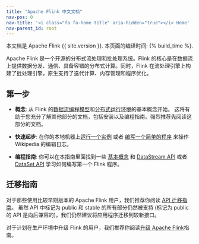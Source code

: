 ```yaml
---
title: "Apache Flink 中文文档"
nav-pos: 0
nav-title: '<i class="fa fa-home title" aria-hidden="true"></i> Home'
nav-parent_id: root
---
```

<!--
Licensed to the Apache Software Foundation (ASF) under one
or more contributor license agreements.  See the NOTICE file
distributed with this work for additional information
regarding copyright ownership.  The ASF licenses this file
to you under the Apache License, Version 2.0 (the
"License"); you may not use this file except in compliance
with the License.  You may obtain a copy of the License at

  http://www.apache.org/licenses/LICENSE-2.0

Unless required by applicable law or agreed to in writing,
software distributed under the License is distributed on an
"AS IS" BASIS, WITHOUT WARRANTIES OR CONDITIONS OF ANY
KIND, either express or implied.  See the License for the
specific language governing permissions and limitations
under the License.
-->



本文档是 Apache Flink {{ site.version }}. 本页面的编译时间: {% build_time %}.

Apache Flink 是一个开源的分布式流处理和批处理系统。Flink 的核心是在数据流上提供数据分发、通信、具备容错的分布式计算。同时，Flink 在流处理引擎上构建了批处理引擎，原生支持了迭代计算、内存管理和程序优化。

## 第一步

- **概念**: 从 Flink 的[数据流编程模型](concepts/programming-model.html)和[分布式运行环境](concepts/runtime.html)的基本概念开始。 这将有助于您充分了解其他部分的文档，包括安装以及编程指南。强烈推荐先阅读这部分的文档。

- **快速起步**: 在你的本地机器上[运行一个实例](quickstart/setup_quickstart.html) 或者 [编写一个简单的程序](quickstart/run_example_quickstart.html) 来操作 Wikipedia 的编辑日志。

- **编程指南**: 你可以在本指南里面找到一些 [基本概念](dev/api_concepts.html) 和 [DataStream API](dev/datastream_api.html) 或者 [DataSet API](dev/batch/index.html) 学习如何编写第一个 Flink 程序。

## 迁移指南

对于那些使用比较早期版本的 Apache Flink 用户，我们推荐你阅读 [API 迁移指南](dev/migration.html)。
虽然 API 中标记为 public 和 stable 的所有部分仍然被支持 (标记为 public 的 API 是向后兼容的)，我们仍然建议将应用程序迁移到较新接口。

对于计划在生产环境中升级 Flink 的用户，我们推荐你阅读[升级 Apache Flink](ops/upgrading.html)指南。
